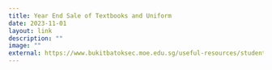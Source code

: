 ```yaml
---
title: Year End Sale of Textbooks and Uniform
date: 2023-11-01
layout: link
description: ""
image: ""
external: https://www.bukitbatoksec.moe.edu.sg/useful-resources/students/year-end-sale-of-textbooks-and-uniforms-2024/
---
```

